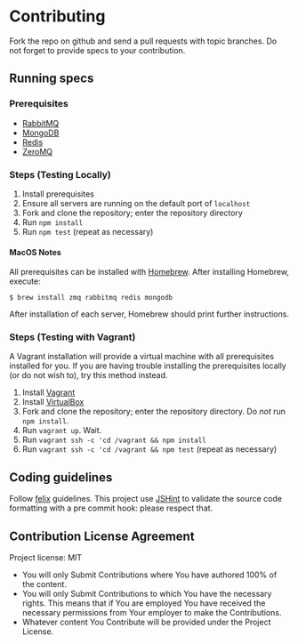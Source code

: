 Contributing
============

Fork the repo on github and send a pull requests with topic branches.
Do not forget to provide specs to your contribution.


Running specs
-------------

### Prerequisites

- [RabbitMQ](https://www.rabbitmq.com)
- [MongoDB](https://www.mongodb.org)
- [Redis](http://redis.io)
- [ZeroMQ](http://zeromq.org)

### Steps (Testing Locally)

1. Install prerequisites
2. Ensure all servers are running on the default port of `localhost`
3. Fork and clone the repository; enter the repository directory
4. Run `npm install`
5. Run `npm test` (repeat as necessary)

#### MacOS Notes

All prerequisites can be installed with [Homebrew](http://brew.sh).  After installing Homebrew, execute:

```shell
$ brew install zmq rabbitmq redis mongodb
```

After installation of each server, Homebrew should print further instructions. 

### Steps (Testing with Vagrant)

A Vagrant installation will provide a virtual machine with all prerequisites installed for you.  If you are having trouble installing the prerequisites locally (or do not wish to), try this method instead.

1. Install [Vagrant](https://www.vagrantup.com/downloads.html)
2. Install [VirtualBox](https://www.virtualbox.org/wiki/Downloads)
3. Fork and clone the repository; enter the repository directory.  Do *not* run `npm install`.
4. Run `vagrant up`.  Wait.
5. Run `vagrant ssh -c 'cd /vagrant && npm install`
6. Run `vagrant ssh -c 'cd /vagrant && npm test` (repeat as necessary)

Coding guidelines
----------------

Follow [felix](http://nodeguide.com/style.html) guidelines.
This project use [JSHint](http://www.jshint.com/) to validate the
source code formatting with a pre commit hook: please respect that.


Contribution License Agreement
----------------

Project license: MIT

* You will only Submit Contributions where You have authored 100% of
  the content.
* You will only Submit Contributions to which You have the necessary
  rights. This means that if You are employed You have received the
  necessary permissions from Your employer to make the Contributions.
* Whatever content You Contribute will be provided under the Project
  License.
